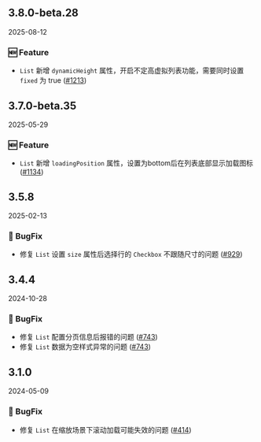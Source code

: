## 3.8.0-beta.28
2025-08-12

### 🆕 Feature

-  `List` 新增 `dynamicHeight` 属性，开启不定高虚拟列表功能，需要同时设置 `fixed` 为 true ([#1213](https://github.com/sheinsight/shineout-next/pull/1213))

## 3.7.0-beta.35
2025-05-29

### 🆕 Feature

-  `List` 新增 `loadingPosition` 属性，设置为bottom后在列表底部显示加载图标 ([#1134](https://github.com/sheinsight/shineout-next/pull/1134))

## 3.5.8
2025-02-13

### 🐞 BugFix

-  修复 `List` 设置 `size` 属性后选择行的 `Checkbox` 不跟随尺寸的问题 ([#929](https://github.com/sheinsight/shineout-next/pull/929))

## 3.4.4
2024-10-28

### 🐞 BugFix

-  修复 `List` 配置分页信息后报错的问题 ([#743](https://github.com/sheinsight/shineout-next/pull/743))
-  修复 `List` 数据为空样式异常的问题 ([#743](https://github.com/sheinsight/shineout-next/pull/743))

## 3.1.0
2024-05-09

### 🐞 BugFix

- 修复 `List` 在缩放场景下滚动加载可能失效的问题 ([#414](https://github.com/sheinsight/shineout-next/pull/414))
